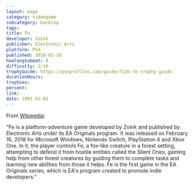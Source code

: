 ```yaml
---
layout: page
category: videogame
subcategory: backlog
tags:
title: Fe
developer: Zoink
publisher: Electronic Arts
platform: PS4
published: 2018-02-16
howlongtobeat: 8
difficulty: 2/10
trophyGuide: https://psnprofiles.com/guide/7126-fe-trophy-guide
durationHours:
trophies:
percent:
link:
date: 1991-01-01
---
```


From [Wikipedia](https://en.wikipedia.org/wiki/Fe_(video_game)):

"Fe is a platform-adventure game developed by Zoink and published by Electronic Arts under its EA Originals program. It was released on February 16, 2018 for Microsoft Windows, Nintendo Switch, PlayStation 4 and Xbox One. In it, the player controls Fe, a fox-like creature in a forest setting, attempting to defend it from hostile entities called the Silent Ones, gaining help from other forest creatures by guiding them to complete tasks and learning new abilities from those it helps. Fe is the first game in the EA Originals series, which is EA's program created to promote indie developers."
